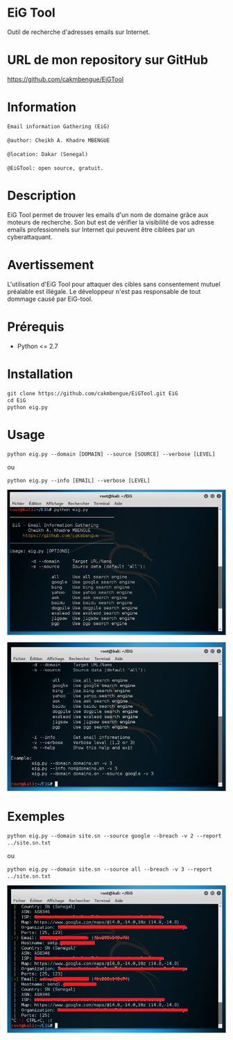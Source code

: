 EiG Tool
========
Outil de recherche d'adresses emails sur Internet.

URL de mon repository sur GitHub
================================
https://github.com/cakmbengue/EiGTool

Information
===========
```
Email information Gathering (EiG)

@author: Cheikh A. Khadre MBENGUE

@location: Dakar (Senegal)

@EiGTool: open source, gratuit.
```

Description
===========
EiG Tool permet de trouver les emails d'un nom de domaine grâce aux moteurs de recherche. Son but est de vérifier la visibilité de vos adresse emails professionnels sur Internet qui peuvent être ciblées par un cyberattaquant.

Avertissement
=============
L'utilisation d'EiG Tool pour attaquer des cibles sans consentement mutuel préalable est illégale. Le développeur n'est pas responsable de tout dommage causé par EiG-tool.

Prérequis
=========

* Python <= 2.7

Installation
============

```
git clone https://github.com/cakmbengue/EiGTool.git EiG
cd EiG
python eig.py
```

Usage
=====

```
python eig.py --domain [DOMAIN] --source [SOURCE] --verbose [LEVEL]

```
ou 

```
python eig.py --info [EMAIL] --verbose [LEVEL]
```

![example_1](https://github.com/cakmbengue/EiGTool/blob/master/screen/screen1.png)

![example_2](https://github.com/cakmbengue/EiGTool/blob/master/screen/screen2.png)

Exemples
========

```
python eig.py --domain site.sn --source google --breach -v 2 --report ../site.sn.txt
```
ou

```
python eig.py --domain site.sn --source all --breach -v 3 --report ../site.sn.txt
```
![example_3](https://github.com/cakmbengue/EiGTool/blob/master/screen/screen3.png)
